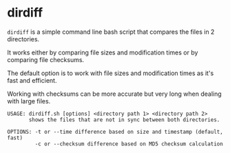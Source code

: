 # dirdiff

`dirdiff` is a simple command line bash script that compares the files in 2 directories.

It works either by comparing file sizes and modification times or by comparing file checksums.

The default option is to work with file sizes and modification times as it's fast and efficient.

Working with checksums can be more accurate but very long when dealing with large files.

```
USAGE: dirdiff.sh [options] <directory path 1> <directory path 2>
       shows the files that are not in sync between both directories.

OPTIONS: -t or --time difference based on size and timestamp (default, fast)
         -c or --checksum difference based on MD5 checksum calculation
```
